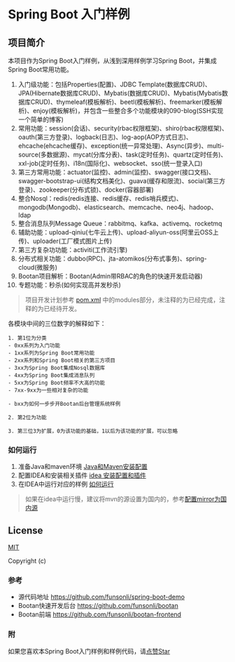 # Spring Boot 入门样例




## 项目简介

本项目作为Spring Boot入门样例，从浅到深用样例学习Spring Boot，并集成Spring Boot常用功能。

1. 入门级功能：包括Properties(配置)、JDBC Template(数据库CRUD)、JPA(Hibernate数据库CRUD)、Mybatis(数据库CRUD)、Mybatis(Mybatis数据库CRUD)、thymeleaf(模板解析)、beetl(模板解析)、freemarker(模板解析)、enjoy(模板解析)，并包含一些整合多个功能模块的090-blog(SSH实现一个简单的博客)
2. 常用功能：session(会话)、security(rbac权限框架)、shiro(rbac权限框架)、oauth(第三方登录)、logback(日志)、log-aop(AOP方式日志)、ehcache(ehcache缓存)、exception(统一异常处理)、Async(异步)、multi-source(多数据源)、mycat(分库分表)、task(定时任务)、quartz(定时任务)、xxl-job(定时任务)、i18n(国际化)、websocket、sso(统一登录入口)
3. 第三方常用功能：actuator(监控)、admin(监控)、swagger(接口文档)、swagger-bootstrap-ui(结构文档美化)、guava(缓存和限流)、social(第三方登录)、zookeeper(分布式锁)、docker(容器部署)
4. 整合Nosql：redis(redis连接、redis缓存、redis哨兵模式)、mongodb(Mongodb)、elasticsearch、memcache、neo4j、hadoop、ldap
5. 整合消息队列Message Queue：rabbitmq、kafka、activemq、rocketmq
6. 辅助功能：upload-qiniu(七牛云上传)、upload-aliyun-oss(阿里云OSS上传)、uploader(工厂模式图片上传)
7. 第三方复杂功功能：activiti(工作流引擎)
8. 分布式相关功能：dubbo(RPC)、jta-atomikos(分布式事务)、spring-cloud(微服务)
9. Bootan项目解析：Bootan(Admin带RBAC的角色的快速开发启动器)
10. 专题功能：秒杀(如何实现高并发秒杀)

> 项目开发计划参考 [pom.xml](https://github.com/funsonli/spring-boot-demo/blob/master/pom.xml) 中的modules部分，未注释的为已经完成，注释的为已经待开发。

各模块中间的三位数字的解释如下：

```
1. 第1位为分类
- 0xx系列为入门功能
- 1xx系列为Spring Boot常用功能
- 2xx系列和Spring Boot相关的第三方项目
- 3xx为Spring Boot集成Nosql数据库
- 4xx为Spring Boot集成消息队列
- 5xx为Spring Boot频率不大高的功能
- 7xx-9xx为一些相对复杂的功能

- bxx为如何一步步开Bootan后台管理系统样例

2. 第2位为功能

3. 第三位3为扩展，0为该功能的基础，1以后为该功能的扩展，可以忽略

```

### 如何运行

1. 准备Java和maven环境 [Java和Maven安装配置](https://github.com/funsonli/spring-boot-demo/blob/master/doc/spring-boot-demo-001-java.md)
2. 配置IDEA和安装相关插件 [idea 安装配置和插件](https://github.com/funsonli/spring-boot-demo/blob/master/doc/spring-boot-demo-003-idea.md)
3. 在IDEA中运行对应的样例 [如何运行](https://github.com/funsonli/spring-boot-demo/blob/master/doc/spring-boot-demo-005-run.md)

> 如果在idea中运行慢，建议将mvn的源设置为国内的，参考[配置mirror为国内源](https://github.com/funsonli/spring-boot-demo/blob/master/doc/spring-boot-demo-001-java.md#mirror)

## License

[MIT](http://opensource.org/licenses/MIT)

Copyright (c) 

### 参考
- 源代码地址 https://github.com/funsonli/spring-boot-demo
- Bootan快速开发后台 https://github.com/funsonli/bootan
- Bootan前端 https://github.com/funsonli/bootan-frontend


### 附
如果您喜欢本Spring Boot入门样例和样例代码，请[点赞Star](https://github.com/funsonli/spring-boot-demo)

